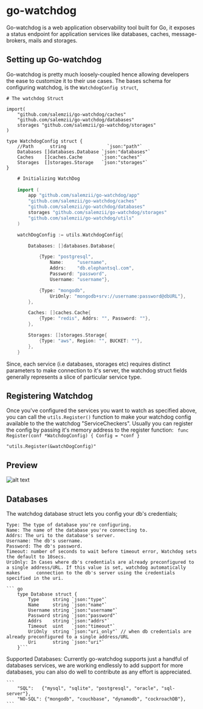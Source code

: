 # go-watchdog
Go-watchdog is a web application observability tool built for Go, it exposes a status endpoint for application services like databases, caches, message-brokers, mails and storages.


## Setting up Go-watchdog

Go-watchdog is pretty much loosely-coupled hence allowing developers the ease to customize it to their use cases.
The bases schema for configuring watchdog, is the `WatchdogConfig struct`,
	
	# The watchdog Struct
	
	import(
		"github.com/salemzii/go-watchdog/caches"
		"github.com/salemzii/go-watchdog/databases"
		storages "github.com/salemzii/go-watchdog/storages"
	)
	
	type WatchdogConfig struct {
		//Path      string               `json:"path"`
		Databases []databases.Database `json:"databases"`
		Caches    []caches.Cache       `json:"caches"`
		Storages  []storages.Storage   `json:"storages"`
	}
	
	
	

``` go
	# Initializing WatchDog
	
	import (
		app "github.com/salemzii/go-watchdog/app"
		"github.com/salemzii/go-watchdog/caches"
		"github.com/salemzii/go-watchdog/databases"
		storages "github.com/salemzii/go-watchdog/storages"
		"github.com/salemzii/go-watchdog/utils"
	)

	watchDogConfig := utils.WatchdogConfig{

		Databases: []databases.Database{

			{Type: "postgresql",
				Name:     "username",
				Addrs:    "db.elephantsql.com",
				Password: "password",
				Username: "username"},

			{Type: "mongodb",
				UriOnly: "mongodb+srv://username:password@dbURL"},
		},

		Caches: []caches.Cache{
			{Type: "redis", Addrs: "", Password: ""},
		},

		Storages: []storages.Storage{
			{Type: "aws", Region: "", BUCKET: ""},
		},
	}


```
Since, each service (i.e databases, storages etc) requires distinct parameters to make connection to it's server, the watchdog struct fields generally represents a slice of particular service type.


## Registering Watchdog
Once you've configured the services you want to watch as specified above, you can call the `utils.Register()` function to make your watchdog config available to the the watchdog "ServiceCheckers".
Usually you can register the config by passing it's memory address to the register function:
	```
		func Register(conf *WatchdogConfig) {
			Config = *conf
		}```
		
	"utils.Register(&watchDogConfig)"

## Preview

![alt text](https://github.com/salemzii/go-watchdog/blob/main/watchdog.png?raw=true)

## Databases

The watchdog database struct lets you config your db's credentials;

	Type: The type of database you're configuring.
	Name: The name of the database you're connecting to.
	Addrs: The uri to the database's server.
	Username: The db's username.
	Password: The db's password.
	Timeout: number of seconds to wait before timeout error, Watchdog sets the default to 10secs.
	UriOnly: In Cases where db's credentials are already preconfigured to a single address/URL. If this value is set, watchdog automatically makes 		connection to the db's server using the credentials specified in the uri.

	``` go 
		type Database struct {
			Type     string `json:"type"`
			Name     string `json:"name"`
			Username string `json:"username"`
			Password string `json:"password"`
			Addrs    string `json:"addrs"`
			Timeout  uint   `json:"timeout"`
			UriOnly  string `json:"uri_only"` // when db credentials are already preconfigured to a single address/URL
			Uri      string `json:"uri"`     
		}```
		
Supported Databases:
Currently go-watchdog supports just a handful of databases services, we are working endlessly to add support for more databases, you can also do well to contribute as any effort is appreciated.

	```
		"SQL":   {"mysql", "sqlite", "postgresql", "oracle", "sql-server"},
		"NO-SQL": {"mongodb", "couchbase", "dynamodb", "cockroachDB"},
	```
